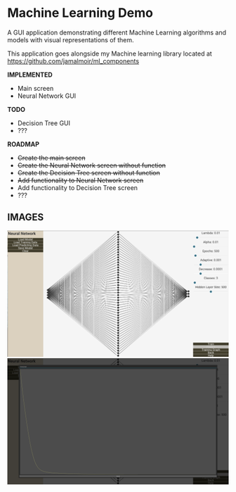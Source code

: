 # Machine Learning Demo #

A GUI application demonstrating different Machine Learning algorithms and models with visual representations of them.

This application goes alongside my Machine learning library located at https://github.com/jamalmoir/ml_components

**IMPLEMENTED**
- Main screen
- Neural Network GUI

**TODO**
- Decision Tree GUI
- ???

**ROADMAP**
- ~~Create the main screen~~
- ~~Create the Neural Network screen without function~~
- ~~Create the Decision Tree screen without function~~
- ~~Add functionality to Neural Network screen~~
- Add functionality to Decision Tree screen
- ???

## IMAGES ##
![Image of Neural Network](/img/ml_demo_nn.png)
![Image of Neural Network Training Graph](/img/ml_demo_nn_graph.png)
